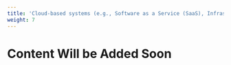 ```yaml
---
title: 'Cloud-based systems (e.g., Software as a Service (SaaS), Infrastructure as a Service (IaaS), Platform as a Service (PaaS))'
weight: 7
---
```


# Content Will be Added Soon